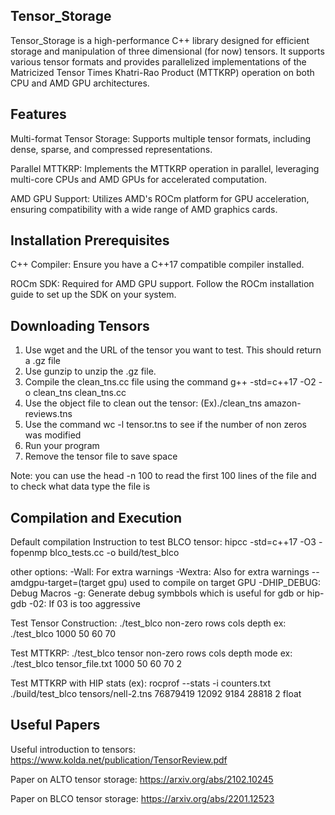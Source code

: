 ## Tensor_Storage

Tensor_Storage is a high-performance C++ library designed for efficient storage and manipulation of three dimensional (for now) tensors. It supports various tensor formats and provides parallelized implementations of the Matricized Tensor Times Khatri-Rao Product (MTTKRP) operation on both CPU and AMD GPU architectures.

## Features

Multi-format Tensor Storage: Supports multiple tensor formats, including dense, sparse, and compressed representations.

Parallel MTTKRP: Implements the MTTKRP operation in parallel, leveraging multi-core CPUs and AMD GPUs for accelerated computation.

AMD GPU Support: Utilizes AMD's ROCm platform for GPU acceleration, ensuring compatibility with a wide range of AMD graphics cards.

## Installation Prerequisites

C++ Compiler: Ensure you have a C++17 compatible compiler installed.

ROCm SDK: Required for AMD GPU support. Follow the ROCm installation guide
 to set up the SDK on your system.

## Downloading Tensors

1. Use wget and the URL of the tensor you want to test. This should return a .gz file
2. Use gunzip to unzip the .gz file.
3. Compile the clean_tns.cc file using the command g++ -std=c++17 -O2 -o clean_tns clean_tns.cc
4. Use the object file to clean out the tensor: (Ex)./clean_tns amazon-reviews.tns 
5. Use the command wc -l tensor.tns to see if the number of non zeros was modified
6. Run your program
7. Remove the tensor file to save space

Note: you can use the head -n 100 to read the first 100 lines of the file and to check what data
type the file is

## Compilation and Execution

Default compilation Instruction to test BLCO tensor: hipcc -std=c++17 -O3 -fopenmp blco_tests.cc -o build/test_blco

other options:
-Wall: For extra warnings
-Wextra: Also for extra warnings
--amdgpu-target=(target gpu) used to compile on target GPU
-DHIP_DEBUG: Debug Macros
-g: Generate debug symbbols which is useful for gdb or hip-gdb
-02: If 03 is too aggressive

Test Tensor Construction: ./test_blco non-zero rows cols depth 
ex: ./test_blco 1000 50 60 70

Test MTTKRP: ./test_blco tensor non-zero rows cols depth mode
ex: ./test_blco tensor_file.txt 1000 50 60 70 2

Test MTTKRP with HIP stats (ex): rocprof --stats -i counters.txt 
./build/test_blco tensors/nell-2.tns 76879419 12092 9184 28818 2 float

## Useful Papers

Useful introduction to tensors: https://www.kolda.net/publication/TensorReview.pdf

Paper on ALTO tensor storage: https://arxiv.org/abs/2102.10245

Paper on BLCO tensor storage: https://arxiv.org/abs/2201.12523



 






